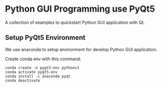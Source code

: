 # Python GUI Programming use PyQt5

A collection of examples to quickstart Python GUI application with Qt.

## Setup PyQt5 Environment

We use anaconda to setup environment for develop Python GUI application.

Create conda env with this command:

```
conda create -n pygt5-env python=3
conda activate pygt5-env
conda install -c anaconda pyqt
conda deactivate
```
